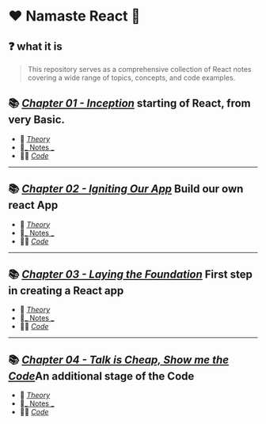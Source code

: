 # ❤️ Namaste React 🙏

## ❓ what it is

> This repository serves as a comprehensive collection of React notes covering a wide range of topics, concepts, and code examples.


## 📚 [_Chapter 01 - Inception_](./Chapter%2001%20-%20Inception/) starting of React, from very Basic.
- 📘 [_Theory_](./Chapter%2001%20-%20Inception/Theory.md)
- 📝[_ Notes _](./Chapter%2001%20-%20Inception/Notes.md) 
- 👨‍💻 [_Code_](./Chapter%2001%20-%20Inception/index.html)

----

## 📚 [_Chapter 02 - Igniting Our App_](./Chapter%2002%20-%20Ignition%20our%20App/) Build our own react App
- 📘 [_Theory_](./Chapter%2002%20-%20Ignition%20our%20App/Theory.md)
- 📝[_ Notes _](./Chapter%2002%20-%20Ignition%20our%20App/Notes.md) 
- 👨‍💻 [_Code_](./Chapter%2002%20-%20Ignition%20our%20App/Codes)

----
## 📚 [_Chapter 03 - Laying the Foundation_](./Chapter%2003%20-%20Laying%20the%20Foundation/) First step in creating a React app
- 📘 [_Theory_](./Chapter%2003%20-%20Laying%20the%20Foundatio/Theory.md)
- 📝[_ Notes _](./Chapter%2003%20-%20Laying%20the%20Foundatio/Notes.md) 
- 👨‍💻 [_Code_](./Chapter%2003%20-%20Laying%20the%20Foundatio/code)


----
## 📚 [_Chapter 04 - Talk is Cheap, Show me the Code_](./Chapter%2004%20-%20Talk%20is%20Cheap%2C%20Show%20me%20the%20Code/)An additional stage of the Code 
- 📘 [_Theory_](./Chapter%2004%20-%20Talk%20is%20Cheap%2C%20Show%20me%20the%20Code/Theory.md)
- 📝[_ Notes _](./Chapter%2004%20-%20Talk%20is%20Cheap%2C%20Show%20me%20the%20Code/Notes.md) 
- 👨‍💻 [_Code_](./Chapter%2004%20-%20Talk%20is%20Cheap%2C%20Show%20me%20the%20Code/code)


